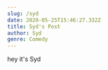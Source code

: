 ```yaml
---
slug: /syd
date: 2020-05-25T15:46:27.332Z
title: Syd's Post
author: Syd
genre: Comedy
---
```

hey it's Syd